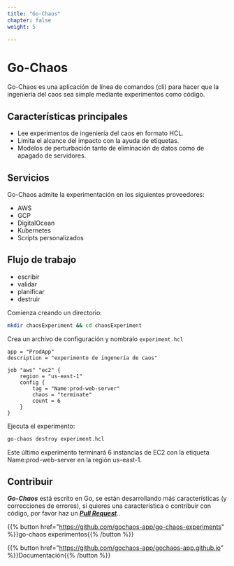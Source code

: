 ```yaml
---
title: "Go-Chaos"
chapter: false
weight: 5

---
```

# Go-Chaos
Go-Chaos es una aplicación de línea de comandos (cli) para hacer que la ingeniería del caos sea simple mediante experimentos como código.


## Características principales

* Lee experimentos de ingeniería del caos en formato HCL.
* Limita el alcance del impacto con la ayuda de etiquetas.
* Modelos de perturbación tanto de eliminación de datos como de apagado de servidores.

## Servicios 
Go-Chaos admite la experimentación en los siguientes proveedores:

* AWS
* GCP
* DigitalOcean
* Kubernetes
* Scripts personalizados


## Flujo de trabajo

- escribir
- validar
- planificar
- destruir

Comienza creando un directorio:
```bash
mkdir chaosExperiment && cd chaosExperiment
```
Crea un archivo de configuración y nombralo `experiment.hcl`

```hcl
app = "ProdApp"
description = "experimento de ingenería de caos" 

job "aws" "ec2" {
    region = "us-east-1"
    config {
        tag = "Name:prod-web-server"
        chaos = "terminate"
        count = 6
    }
}
```

Ejecuta el experimento:
```bash
go-chaos destroy experiment.hcl
```
Este último experimento terminará 6 instancias de EC2 con la etiqueta Name:prod-web-server en la región us-east-1.




## Contribuir
***Go-Chaos*** está escrito en Go, se están desarrollando más características (y correcciones de errores), si quieres una característica o contribuir con código, por favor haz un ***[Pull Request](https://github.com/gochaos-app/go-chaos)***..



{{% button href="https://github.com/gochaos-app/go-chaos-experiments" %}}go-chaos experimentos{{% /button %}}

{{% button href="https://github.com/gochaos-app/gochaos-app.github.io" %}}Documentación{{% /button %}}